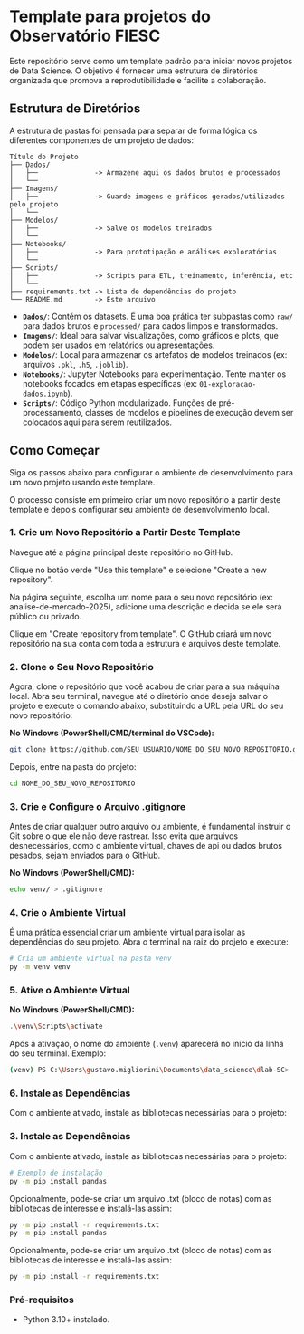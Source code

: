 # Template para projetos do Observatório FIESC

Este repositório serve como um template padrão para iniciar novos projetos de Data Science. O objetivo é fornecer uma estrutura de diretórios organizada que promova a reprodutibilidade e facilite a colaboração.

## Estrutura de Diretórios

A estrutura de pastas foi pensada para separar de forma lógica os diferentes componentes de um projeto de dados:

```
Título do Projeto
├── Dados/
│   ├──              -> Armazene aqui os dados brutos e processados
│   └──
├── Imagens/
│   ├──              -> Guarde imagens e gráficos gerados/utilizados pelo projeto
│   └──  
├── Modelos/
│   ├──              -> Salve os modelos treinados
│   └──  
├── Notebooks/
│   ├──              -> Para prototipação e análises exploratórias
│   └── 
├── Scripts/
│   ├──              -> Scripts para ETL, treinamento, inferência, etc
│   └──  
├── requirements.txt -> Lista de dependências do projeto
└── README.md        -> Este arquivo
```

*   **`Dados/`**: Contém os datasets. É uma boa prática ter subpastas como `raw/` para dados brutos e `processed/` para dados limpos e transformados.
*   **`Imagens/`**: Ideal para salvar visualizações, como gráficos e plots, que podem ser usados em relatórios ou apresentações.
*   **`Modelos/`**: Local para armazenar os artefatos de modelos treinados (ex: arquivos `.pkl`, `.h5`, `.joblib`).
*   **`Notebooks/`**: Jupyter Notebooks para experimentação. Tente manter os notebooks focados em etapas específicas (ex: `01-exploracao-dados.ipynb`).
*   **`Scripts/`**: Código Python modularizado. Funções de pré-processamento, classes de modelos e pipelines de execução devem ser colocados aqui para serem reutilizados.

## Como Começar

Siga os passos abaixo para configurar o ambiente de desenvolvimento para um novo projeto usando este template.

O processo consiste em primeiro criar um novo repositório a partir deste template e depois configurar seu ambiente de desenvolvimento local.

### 1. Crie um Novo Repositório a Partir Deste Template
Navegue até a página principal deste repositório no GitHub.

Clique no botão verde "Use this template" e selecione "Create a new repository".

Na página seguinte, escolha um nome para o seu novo repositório (ex: analise-de-mercado-2025), adicione uma descrição e decida se ele será público ou privado.

Clique em "Create repository from template". O GitHub criará um novo repositório na sua conta com toda a estrutura e arquivos deste template.

### 2. Clone o Seu Novo Repositório
Agora, clone o repositório que você acabou de criar para a sua máquina local. Abra seu terminal, navegue até o diretório onde deseja salvar o projeto e execute o comando abaixo, substituindo a URL pela URL do seu novo repositório:

**No Windows (PowerShell/CMD/terminal do VSCode):**
```bash
git clone https://github.com/SEU_USUARIO/NOME_DO_SEU_NOVO_REPOSITORIO.git
```
Depois, entre na pasta do projeto:
```bash
cd NOME_DO_SEU_NOVO_REPOSITORIO
```

### 3. Crie e Configure o Arquivo .gitignore
Antes de criar qualquer outro arquivo ou ambiente, é fundamental instruir o Git sobre o que ele não deve rastrear. Isso evita que arquivos desnecessários, como o ambiente virtual, chaves de api ou dados brutos pesados, sejam enviados para o GitHub.

**No Windows (PowerShell/CMD):**
```bash
echo venv/ > .gitignore
```

### 4. Crie o Ambiente Virtual

É uma prática essencial criar um ambiente virtual para isolar as dependências do seu projeto. Abra o terminal na raiz do projeto e execute:

```bash
# Cria um ambiente virtual na pasta venv
py -m venv venv
```

### 5. Ative o Ambiente Virtual

**No Windows (PowerShell/CMD):**
```bash
.\venv\Scripts\activate
```

Após a ativação, o nome do ambiente (`.venv`) aparecerá no início da linha do seu terminal.
Exemplo:
```bash
(venv) PS C:\Users\gustavo.migliorini\Documents\data_science\dlab-SC>
```

### 6. Instale as Dependências

Com o ambiente ativado, instale as bibliotecas necessárias para o projeto:
### 3. Instale as Dependências

Com o ambiente ativado, instale as bibliotecas necessárias para o projeto:

```bash
# Exemplo de instalação
py -m pip install pandas
```
Opcionalmente, pode-se criar um arquivo .txt (bloco de notas) com as bibliotecas de interesse e instalá-las assim: 
```bash
py -m pip install -r requirements.txt
py -m pip install pandas
```
Opcionalmente, pode-se criar um arquivo .txt (bloco de notas) com as bibliotecas de interesse e instalá-las assim: 
```bash
py -m pip install -r requirements.txt
```

### Pré-requisitos

-   Python 3.10+ instalado.
